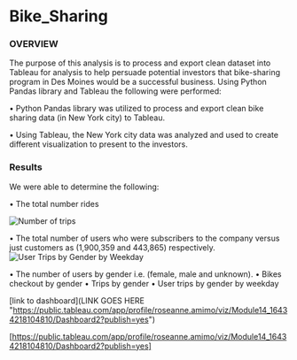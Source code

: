 # Bike_Sharing

### OVERVIEW

The purpose of this analysis is to process and export clean dataset into Tableau for analysis to help persuade potential investors that bike-sharing program in Des Moines would be a successful business. Using Python Pandas library and Tableau the following were performed:

•	Python Pandas library was utilized to process and export clean bike sharing data (in New York city) to Tableau.

•	Using Tableau, the New York city data was analyzed and used to create different visualization to present to the investors.


### Results

We were able to determine the following:

•	The total number rides 

![Number of trips](https://user-images.githubusercontent.com/89875689/151663160-4cb1a287-ed89-4be6-b58f-879cda80614b.png)

•	The total number of users who were subscribers to the company versus just customers as (1,900,359 and 443,865) respectively.
![User Trips by Gender by Weekday](https://user-images.githubusercontent.com/89875689/151663238-2c762b51-b4ff-4dd0-8c2a-e33c97d6ad17.png)




•	The number of users by gender i.e. (female, male and unknown).
•	Bikes checkout by gender
•	Trips by gender
•	User trips by gender by weekday



[link to dashboard](LINK GOES HERE "https://public.tableau.com/app/profile/roseanne.amimo/viz/Module14_16434218104810/Dashboard2?publish=yes")


[https://public.tableau.com/app/profile/roseanne.amimo/viz/Module14_16434218104810/Dashboard2?publish=yes]
